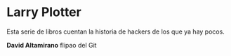 # Larry Plotter

Esta serie de libros cuentan la historia de hackers de los que ya hay pocos.

**David Altamirano** flipao del Git